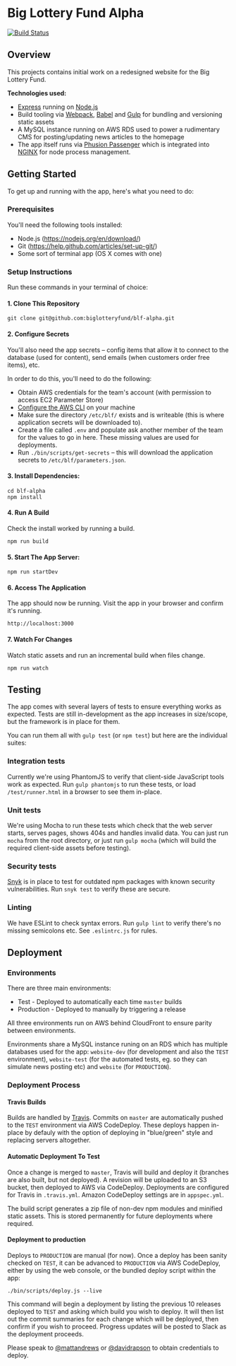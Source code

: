 # Big Lottery Fund Alpha

[![Build Status](https://travis-ci.org/biglotteryfund/blf-alpha.svg?branch=master)](https://travis-ci.org/biglotteryfund/blf-alpha)

## Overview

This projects contains initial work on a redesigned website for the Big Lottery Fund.

**Technologies used:**

- [Express](https://expressjs.com/) running on [Node.js](https://nodejs.org/en/)
- Build tooling via [Webpack](https://webpack.js.org/), [Babel](https://babeljs.io/) and [Gulp](https://gulpjs.com/) for bundling and versioning static assets
- A MySQL instance running on AWS RDS used to power a rudimentary CMS for posting/updating news articles to the homepage
- The app itself runs via [Phusion Passenger](https://www.phusionpassenger.com/) which is integrated into [NGINX](https://www.nginx.com/resources/wiki/) for node process management.

## Getting Started

To get up and running with the app, here's what you need to do:

### Prerequisites

You'll need the following tools installed:

- Node.js (https://nodejs.org/en/download/)
- Git (https://help.github.com/articles/set-up-git/)
- Some sort of terminal app (OS X comes with one)

### Setup Instructions

Run these commands in your terminal of choice:

#### 1. Clone This Repository

```
git clone git@github.com:biglotteryfund/blf-alpha.git
```

#### 2. Configure Secrets

You'll also need the app secrets – config items that allow it to connect to the database (used for content), send emails (when customers order free items), etc.

In order to do this, you'll need to do the following:

- Obtain AWS credentials for the team's account (with permission to access EC2 Parameter Store)
- [Configure the AWS CLI](http://docs.aws.amazon.com/cli/latest/userguide/cli-chap-getting-started.html) on your machine
- Make sure the directory `/etc/blf/` exists and is writeable (this is where application secrets will be downloaded to).
- Create a file called `.env` and populate ask another member of the team for the values to go in here. These missing values are used for deployments.
- Run `./bin/scripts/get-secrets` – this will download the application secrets to `/etc/blf/parameters.json`.

#### 3. Install Dependencies:

```
cd blf-alpha
npm install
```

#### 4. Run A Build

Check the install worked by running a build.

```
npm run build
```

#### 5. Start The App Server:

```
npm run startDev
```

#### 6. Access The Application

The app should now be running. Visit the app in your browser and confirm it's running.

```
http://localhost:3000
```

#### 7. Watch For Changes

Watch static assets and run an incremental build when files change.

```
npm run watch
```

## Testing

The app comes with several layers of tests to ensure everything works as expected. Tests are still in-development as the app increases in size/scope, but the framework is in place for them.

You can run them all with `gulp test` (or `npm test`) but here are the individual suites:

### Integration tests
Currently we're using PhantomJS to verify that client-side JavaScript tools work as expected. Run `gulp phantomjs` to run these tests, or load `/test/runner.html` in a browser to see them in-place.

### Unit tests

We're using Mocha to run these tests which check that the web server starts, serves pages, shows 404s and handles invalid data. You can just run `mocha` from the root directory, or just run `gulp mocha` (which will build the required client-side assets before testing).

### Security tests

[Snyk](https://snyk.io/) is in place to test for outdated npm packages with known security vulnerabilities. Run `snyk test` to verify these are secure.

### Linting

We have ESLint to check syntax errors. Run `gulp lint` to verify there's no missing semicolons etc. See `.eslintrc.js` for rules.

## Deployment

### Environments

There are three main environments:

- Test - Deployed to automatically each time `master` builds
- Production - Deployed to manually by triggering a release

All three environments run on AWS behind CloudFront to ensure parity between environments.

Environments share a MySQL instance runing on an RDS which has multiple databases used for the app: `website-dev` (for development and also the `TEST` environment), `website-test` (for the automated tests, eg. so they can simulate news posting etc) and `website` (for `PRODUCTION`).

### Deployment Process

#### Travis Builds

Builds are handled by [Travis](https://travis-ci.org/biglotteryfund/blf-alpha). Commits on `master` are automatically pushed to the `TEST` environment via AWS CodeDeploy. These deploys happen in-place by defauly with the option of deploying in "blue/green" style and replacing servers altogether.

#### Automatic Deployment To Test

Once a change is merged to `master`, Travis will build and deploy it (branches are also built, but not deployed). A revision will be uploaded to an S3 bucket, then deployed to AWS via CodeDeploy. Deployments are configured for Travis in `.travis.yml`. Amazon CodeDeploy settings are in `appspec.yml`.

The build script generates a zip file of non-dev npm modules and minified static assets. This is stored permanently for future deployments where required.

#### Deployment to production

Deploys to `PRODUCTION` are manual (for now). Once a deploy has been sanity checked on `TEST`, it can be advanced to `PRODUCTION` via AWS CodeDeploy, either by using the web console, or the bundled deploy script within the app:

```
./bin/scripts/deploy.js --live
```

This command will begin a deployment by listing the previous 10 releases deployed to `TEST` and asking which build you wish to deploy. It will then list out the commit summaries for each change which will be deployed, then confirm if you wish to proceed. Progress updates will be posted to Slack as the deployment proceeds.

Please speak to [@mattandrews](https://github.com/mattandrews) or [@davidrapson](https://github.com/davidrapson) to obtain credentials to deploy.
